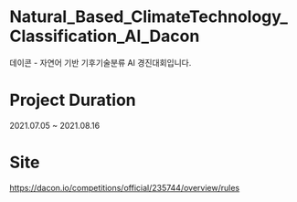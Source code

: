 # Natural_Based_ClimateTechnology_Classification_AI_Dacon
데이콘 - 자연어 기반 기후기술분류 AI 경진대회입니다.


# Project Duration
2021.07.05 ~ 2021.08.16

# Site
https://dacon.io/competitions/official/235744/overview/rules
